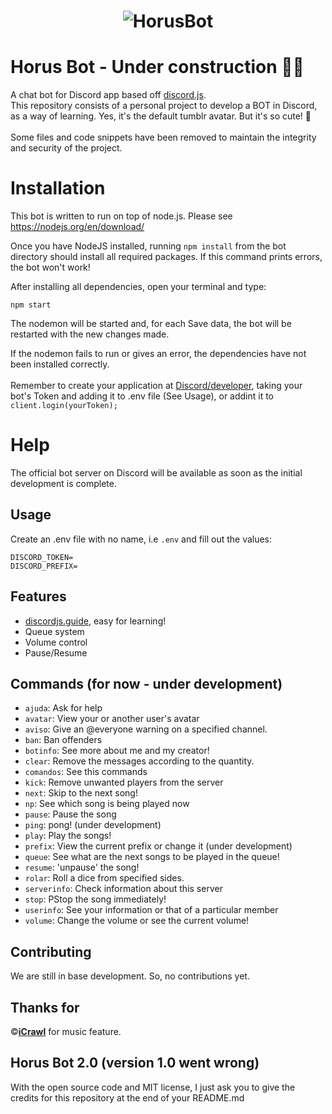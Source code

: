 <h1 align="center">
    <img alt="HorusBot" title="#horusbot" src="https://i.imgur.com/gpDlHwl.png" />
</h1>

# Horus Bot - Under construction  👨‍💻
A chat bot for Discord app based off <a href="https://github.com/hydrabolt/discord.js/">discord.js</a>. </br>
This repository consists of a personal project to develop a BOT in Discord, as a way of learning.
Yes, it's the default tumblr avatar. But it's so cute! 🥺
</br>
</br>
Some files and code snippets have been removed to maintain the integrity and security of the project.

# Installation

This bot is written to run on top of node.js. Please see https://nodejs.org/en/download/

Once you have NodeJS installed, running `npm install` from the bot directory should install all required packages. If this command prints errors, the bot won't work!


After installing all dependencies, open your terminal and type: 
```
npm start
```
The nodemon will be started and, for each Save data, the bot will be restarted with the new changes made.

If the nodemon fails to run or gives an error, the dependencies have not been installed correctly.
</br>
<br>
Remember to create your application at <a href="https://discord.com/developers/applications">Discord/developer</a>, taking your bot's Token and adding it to .env file (See Usage), or addint it to `client.login(yourToken);`

# Help

The official bot server on Discord will be available as soon as the initial development is complete.

## Usage

Create an .env file with no name, i.e  `.env` and fill out the values:

```
DISCORD_TOKEN=
DISCORD_PREFIX=
```

## Features

* [discordjs.guide](https://discordjs.guide/), easy for learning!
* Queue system
* Volume control
* Pause/Resume

## Commands (for now - under development)
* `ajuda`:    Ask for help
* `avatar`:    View your or another user's avatar
* `aviso`:    Give an @everyone warning on a specified channel.
* `ban`:    Ban offenders
* `botinfo`:     See more about me and my creator!
* `clear`:    Remove the messages according to the quantity.
* `comandos`:    See this commands
* `kick`:   Remove unwanted players from the server
* `next`:    Skip to the next song!
* `np`:    See which song is being played now
* `pause`:    Pause the song
* `ping`:    pong! (under development)
* `play`:    Play the songs!
* `prefix`:    View the current prefix or change it (under development)
* `queue`:    See what are the next songs to be played in the queue!
* `resume`:    'unpause' the song!
* `rolar`:    Roll a dice from specified sides.
* `serverinfo`:    Check information about this server
* `stop`:    PStop the song immediately!
* `userinfo`:    See your information or that of a particular member
* `volume`:    Change the volume or see the current volume!

## Contributing
We are still in base development. So, no contributions yet.

## Thanks for

 ©[**iCrawl**](https://github.com/iCrawl) for music feature.

## Horus Bot 2.0 (version 1.0 went wrong) 
With the open source code and MIT license, I just ask you to give the credits for this repository at the end of your README.md
